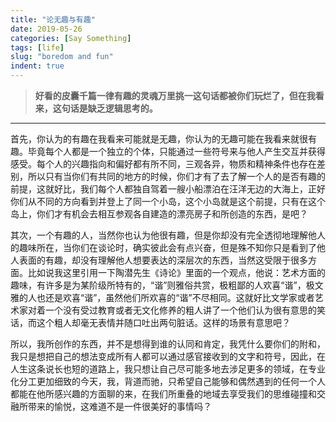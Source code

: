 ```yaml
---
title: "论无趣与有趣"
date: 2019-05-26
categories: [Say Something]
tags: [life]
slug: "boredom and fun"
indent: true
---
```


> **好看的皮囊千篇一律有趣的灵魂万里挑一这句话都被你们玩烂了，但在我看来，这句话是缺乏逻辑思考的。**

<!--more-->

---

首先，你认为的有趣在我看来可能就是无趣，你认为的无趣可能在我看来就很有趣。毕竟每个人都是一个独立的个体，只能通过一些符号来与他人产生交互并获得感受。每个人的兴趣指向和偏好都有所不同，三观各异，物质和精神条件也存在差别，所以只有当你们有共同的地方的时候，你们才有了去了解一个人的是否有趣的前提，这就好比，我们每个人都独自驾着一艘小船漂泊在汪洋无边的大海上，正好你们从不同的方向看到并登上了同一个小岛，这个小岛就是这个前提，只有在这个岛上，你们才有机会去相互参观各自建造的漂亮房子和所创造的东西，是吧？

其次，一个有趣的人，当然你也认为他很有趣，但是你却没有完全透彻地理解他人的趣味所在，当你们在谈论时，确实彼此会有点兴奋，但是殊不知你只是看到了他人表面的有趣，却没有理解他人想要表达的深层次的东西，当然这受限于很多方面。比如说我这里引用一下陶潜先生《诗论》里面的一个观点，他说：艺术方面的趣味，有许多是为某阶级所特有的，“谐”则雅俗共赏，极粗鄙的人欢喜“谐”，极文雅的人也还是欢喜“谐”，虽然他们所欢喜的“谐”不尽相同。这就好比文学家或者艺术家对着一个没有受过教育或者无文化修养的粗人讲了一个他们认为很有意思的笑话，而这个粗人却毫无表情并随口吐出两句脏话。这样的场景有意思吧？

所以，我所创作的东西，并不是想得到谁的认同和肯定，我凭什么要你们的附和，我只是想把自己的想法变成所有人都可以通过感官接收到的文字和符号，因此，在人生这条说长也短的道路上，我只想让自己尽可能多地去涉足更多的领域，在专业化分工更加细致的今天，我，背道而驰，只希望自己能够和偶然遇到的任何一个人都能在他所感兴趣的方面聊的来，在我们所重叠的地域去享受我们的思维碰撞和交融所带来的愉悦，这难道不是一件很美好的事情吗？